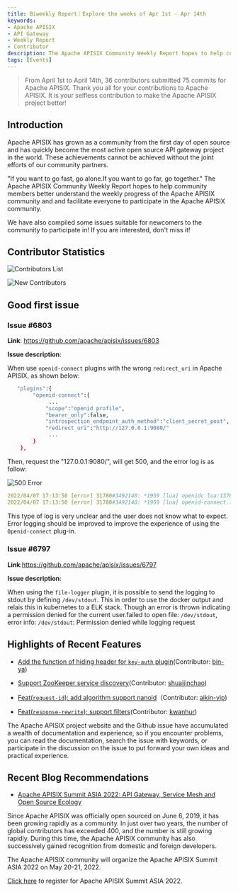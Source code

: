 ```yaml
---
title: Biweekly Report｜Explore the weeks of Apr 1st - Apr 14th
keywords:
- Apache APISIX
- API Gateway
- Weekly Report
- Contributor
description: The Apache APISIX Community Weekly Report hopes to help community members better understand the weekly progress of the Apache APISIX community and and facilitate everyone to participate in the Apache APISIX community.
tags: [Events]
---
```


> From April 1st to  April 14th, 36 contributors submitted 75 commits for Apache APISIX. Thank you all for your contributions to Apache APISIX. It is your selfless contribution to make the Apache APISIX project better!

<!--truncate-->

## Introduction

Apache APISIX has grown as a community from the first day of open source and has quickly become the most active open source API gateway project in the world. These achievements cannot be achieved without the joint efforts of our community partners.

"If you want to go fast, go alone.If you want to go far, go together." The Apache APISIX Community Weekly Report hopes to help community members better understand the weekly progress of the Apache APISIX community and and facilitate everyone to participate in the Apache APISIX community.

We have also compiled some issues suitable for newcomers to the community to participate in! If you are interested, don't miss it!

## Contributor Statistics

![Contributors List](https://static.apiseven.com/202108/1650443415345-e067c6d9-1f39-4152-a7cc-4379fd4f17f3.jpg)

![New Contributors](https://static.apiseven.com/202108/1650443438975-33d7f4fb-01ca-4877-848e-35b1f6869d2a.png)

## Good first issue

### Issue #6803

**Link**: https://github.com/apache/apisix/issues/6803

**Issue description**:

When use `openid-connect` plugins with the wrong `redirect_uri` in Apache APISIX, as shown below:

```Bash
   "plugins":{
        "openid-connect":{
             ...
            "scope":"openid profile",
            "bearer_only":false,
            "introspection_endpoint_auth_method":"client_secret_post",
            "redirect_uri":"http://127.0.0.1:9080/"
             ...
        }
    },
```

Then, request the "127.0.0.1:9080/", will get 500, and the error log is as follow:

![500 Error](https://static.apiseven.com/202108/1650443701999-958f2096-d44d-4cd0-99b5-6e8833c361c6.png)

```YAML
2022/04/07 17:13:50 [error] 31780#3492140: *1959 [lua] openidc.lua:1378: authenticate(): request to the redirect_uri path but there's no session state found, client: 127.0.0.1, server: _, request: "GET / HTTP/1.1", host: "127.0.0.1:9080"
2022/04/07 17:13:50 [error] 31780#3492140: *1959 [lua] openid-connect.lua:304: phase_func(): OIDC authentication failed: request to the redirect_uri path but there's no session state found, client: 127.0.0.1, server: _, request: "GET / HTTP/1.1", host: "127.0.0.1:9080"
```

This type of log is very unclear and the user does not know what to expect. Error logging should be improved to improve the experience of using the `Openid-connect` plug-in.

### Issue #6797

**Link**:https://github.com/apache/apisix/issues/6797

**Issue description**:

When using the `file-logger` plugin, it is possible to send the logging to stdout by defining `/dev/stdout`. This in order to use the docker output and relais this in kubernetes to a ELK stack. Though an error is thrown indicating a permission denied for the current user.failed to open file: `/dev/stdout`, error info: `/dev/stdout`: Permission denied while logging request

## Highlights of Recent Features

- [Add the function of hiding header for `key-auth` plugin](https://github.com/apache/apisix/pull/6670)(Contributor: [bin-ya](https://github.com/bin-ya))

- [Support ZooKeeper service discovery](https://github.com/apache/apisix/pull/6751)(Contributor: [shuaijinchao](https://github.com/shuaijinchao))

- [Feat(`request-id`): add algorithm support nanoid](https://github.com/apache/apisix/pull/6779)（Contributor: [aikin-vip](https://github.com/aikin-vip))

- [Feat(`response-rewrite`): support filters](https://github.com/apache/apisix/pull/6750)(Contributor: [kwanhur](https://github.com/kwanhur))

The Apache APISIX project website and the Github issue have accumulated a wealth of documentation and experience, so if you encounter problems, you can read the documentation, search the issue with keywords, or participate in the discussion on the issue to put forward your own ideas and practical experience.

## Recent Blog Recommendations

- [Apache APISIX Summit ASIA 2022: API Gateway, Service Mesh and Open Source Ecology](https://apisix.apache.org/blog/2022/04/12/apisix-summit-asia-2022)

Since Apache APISIX was officially open sourced on June 6, 2019, it has been growing rapidly as a community. In just over two years, the number of global contributors has exceeded 400, and the number is still growing rapidly. During this time, the Apache APISIX community has also successively gained recognition from domestic and foreign developers.

The Apache APISIX community will organize the Apache APISIX Summit ASIA 2022 on May 20-21, 2022.

[Click here](https://apisix-summit.org) to register for Apache APISIX Summit ASIA 2022.
